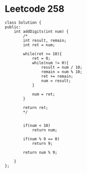 # Leetcode 258
    class Solution {
    public:
        int addDigits(int num) {
            /*
            int result, remain;
            int ret = num;

            while(ret >= 10){
                ret = 0;
                while(num != 0){
                    result = num / 10;
                    remain = num % 10;
                    ret += remain;
                    num = result;
                }

                num = ret;
            }

            return ret;
            */


            if(num < 10)
                return num;

            if(num % 9 == 0)
                return 9;

            return num % 9;

        }
    };
